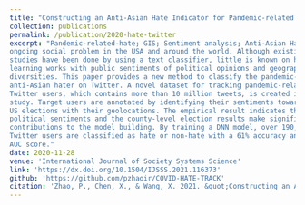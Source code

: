 ```yaml
---
title: "Constructing an Anti-Asian Hate Indicator for Pandemic-related Comments from Mainstream Media YouTube Channels"
collection: publications
permalink: /publication/2020-hate-twitter
excerpt: "Pandemic-related-hate; GIS; Sentiment analysis; Anti-Asian Hate tweets; Deep neural network algorithm<br />**Abstract:** Anti-Asian hate tweets caused by COVID-19 pandemic is an
ongoing social problem in the USA and around the world. Although existing
studies have been done by using a text classifier, little is known on how deep
learning works with public sentiments of political opinions and geographical
diversities. This paper provides a new method to classify the pandemic-related
anti-Asian hater on Twitter. A novel dataset for tracking pandemic-related
Twitter users, which contains more than 10 million tweets, is created in this
study. Target users are annotated by identifying their sentiments towards the
US elections with their geolocations. The empirical result indicates that the
political sentiments and the county-level election results make significant
contributions to the model building. By training a DNN model, over 190,000
Twitter users are classified as hate or non-hate with a 61% accuracy and a 0.63
AUC score."
date: 2020-11-28
venue: 'International Journal of Society Systems Science'
link: 'https://dx.doi.org/10.1504/IJSSS.2021.116373'
github: 'https://github.com/pzhaoir/COVID-HATE-TRACK'
citation: 'Zhao, P., Chen, X., & Wang, X. 2021. &quot;Constructing an Anti-Asian Hate Indicator for Pandemic-related Comments from Mainstream Media YouTube Channels.&quot; <i>International Journal of Society Systems Science</i> 13(2), 125-139. doi:10.1504/IJSSS.2021.116373'
---
```



